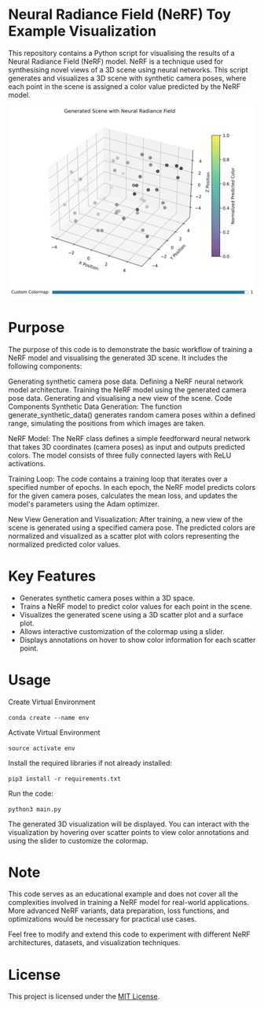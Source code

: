 # Neural Radiance Field (NeRF) Toy Example Visualization
This repository contains a Python script for visualising the results of a Neural Radiance Field (NeRF) model. NeRF is a technique used for synthesising novel views of a 3D scene using neural networks. This script generates and visualizes a 3D scene with synthetic camera poses, where each point in the scene is assigned a color value predicted by the NeRF model.

![My Image](images/interactive_nerf_scene.png)

# Purpose
The purpose of this code is to demonstrate the basic workflow of training a NeRF model and visualising the generated 3D scene. It includes the following components:

Generating synthetic camera pose data.
Defining a NeRF neural network model architecture.
Training the NeRF model using the generated camera pose data.
Generating and visualising a new view of the scene.
Code Components
Synthetic Data Generation: The function generate_synthetic_data() generates random camera poses within a defined range, simulating the positions from which images are taken.

NeRF Model: The NeRF class defines a simple feedforward neural network that takes 3D coordinates (camera poses) as input and outputs predicted colors. The model consists of three fully connected layers with ReLU activations.

Training Loop: The code contains a training loop that iterates over a specified number of epochs. In each epoch, the NeRF model predicts colors for the given camera poses, calculates the mean loss, and updates the model's parameters using the Adam optimizer.

New View Generation and Visualization: After training, a new view of the scene is generated using a specified camera pose. The predicted colors are normalized and visualized as a scatter plot with colors representing the normalized predicted color values.

# Key Features
* Generates synthetic camera poses within a 3D space.
* Trains a NeRF model to predict color values for each point in the scene.
* Visualizes the generated scene using a 3D scatter plot and a surface plot.
* Allows interactive customization of the colormap using a slider.
* Displays annotations on hover to show color information for each scatter point.

# Usage
Create Virtual Environment

``` conda create --name env ```

Activate Virtual Environment

``` source activate env ```

Install the required libraries if not already installed:

``` pip3 install -r requirements.txt ```

Run the code:

``` python3 main.py ```
 
 The generated 3D visualization will be displayed. You can interact with the visualization by hovering over scatter points to view color annotations and using the slider to customize the colormap.

#  Note
This code serves as an educational example and does not cover all the complexities involved in training a NeRF model for real-world applications. More advanced NeRF variants, data preparation, loss functions, and optimizations would be necessary for practical use cases.

Feel free to modify and extend this code to experiment with different NeRF architectures, datasets, and visualization techniques.

# License
This project is licensed under the [MIT License](https://opensource.org/licenses/MIT).